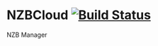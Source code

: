 # NZBCloud [![Build Status](https://travis-ci.org/techabyte/NZBCloud.svg?branch=master)](https://travis-ci.org/techabyte/NZBCloud)
NZB Manager
